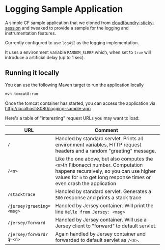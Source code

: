 # Logging Sample Application



A simple CF sample application that we cloned from [cloudfoundry-sticky-session](https://github.com/jbayer/cloudfoundry-sticky-session) and tweaked to provide a sample for the logging and instrumentation features.

Currently configured to use `log4j2` as the logging implementation.

It uses a environment variable `RANDOM_SLEEP` which, when set to `true` will introduce a artificial delay (up to 1 sec). 

## Running it locally

You can use the following Maven target to run the application locally 

```sh
mvn tomcat8:run
```

Once the tomcat container has started, you can access the application via [http://localhost:8080/logging-sample-app](http://localhost:8080/logging-sample-app)

Here's a table of "interesting" request URLs you may want to load:

| URL                      | Comment                                  |
| ------------------------ | ---------------------------------------- |
| `/`                      | Handled by standard servlet. Prints all environment variables, HTTP request headers and a random "greeting" message. |
| `/<n>`                   | Like the one above, but also computes the `<n>`th Fibonacci number. Computation happens recursively, so you can use higher values for `n` to get long response times or even crash the application |
| `/stacktrace`            | Handled by standard servlet. Generates a `500` response and prints a stack trace |
| `/jersey?greeting=<msg>` | Handled by Jersey container. Will print the line `Hello from Jersey: <msg>` |
| `/jersey/forward`        | Handled by Jersey container. Will use a Jersey client to "forward" to default servlet. |
| `/jersey/forward?q=<n>`  | Again handled by Jersey container and forwarded to default servlet as `/<n>`. |